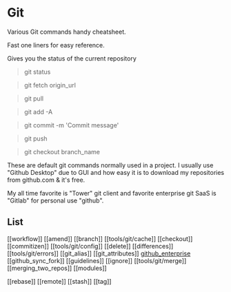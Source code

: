 # Git

Various Git commands handy cheatsheet.

Fast one liners for easy reference.

Gives you the status of the current repository
> git status 


> git fetch origin_url

> git pull 

> git add -A

> git commit -m 'Commit message' 

> git push

> git checkout branch_name


These are default git commands normally used in a project.
I usually use "Github Desktop" due to GUI and how easy it is to download my repositories from github.com & it's free.

My all time favorite is "Tower" git client and favorite enterprise git SaaS is "Gitlab" for personal use "github".


## List

[[workflow]]
[[amend]]
[[branch]]
[[tools/git/cache]]
[[checkout]]
[[commitizen]]
[[tools/git/config]]
[[delete]]
[[differences]]
[[tools/git/errors]]
[[git_alias]]
[[git_attributes]]
[github_enterprise](github_enterprise.md)
[[github_sync_fork]]
[[guidelines]]
[[ignore]]
[[tools/git/merge]]
[[merging_two_repos]]
[[modules]]

[[rebase]]
[[remote]]
[[stash]]
[[tag]]